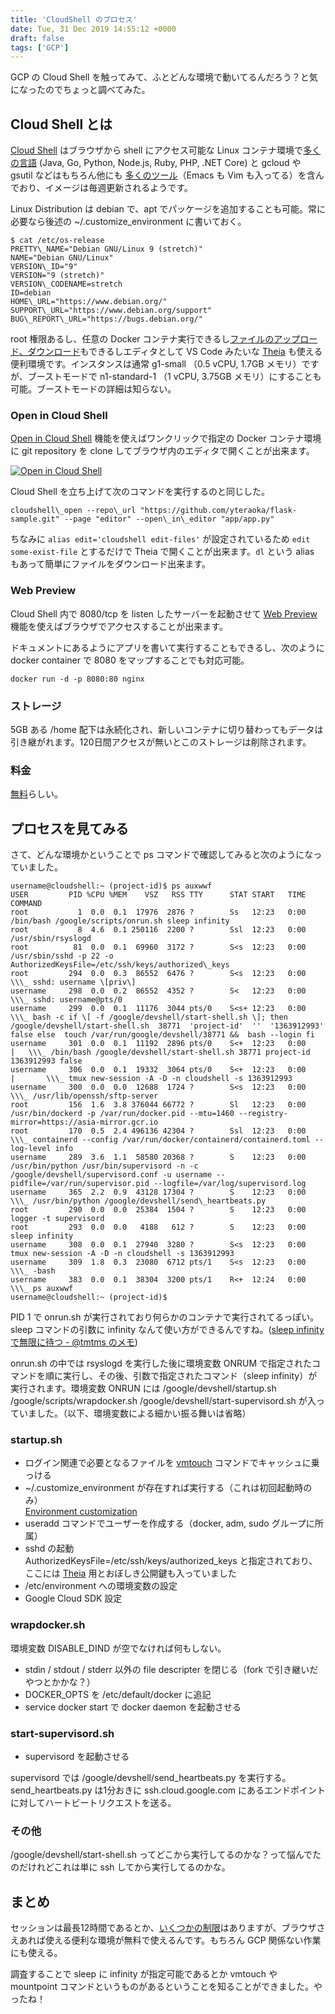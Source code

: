 ```yaml
---
title: 'CloudShell のプロセス'
date: Tue, 31 Dec 2019 14:55:12 +0000
draft: false
tags: ['GCP']
---
```


GCP の Cloud Shell を触ってみて、ふとどんな環境で動いてるんだろう？と気になったのでちょっと調べてみた。

Cloud Shell とは
--------------

[Cloud Shell](https://cloud.google.com/shell/) はブラウザから shell にアクセス可能な Linux コンテナ環境で[多くの言語](https://cloud.google.com/shell/docs/how-cloud-shell-works#language_support) (Java, Go, Python, Node.js, Ruby, PHP, .NET Core) と gcloud や gsutil などはもちろん他にも [多くのツール](https://cloud.google.com/shell/docs/how-cloud-shell-works#tools)（Emacs も Vim も入ってる）を含んでおり、イメージは毎週更新されるようです。

Linux Distribution は debian で、apt でパッケージを追加することも可能。常に必要なら後述の ~/.customize\_environment に書いておく。

```
$ cat /etc/os-release
PRETTY\_NAME="Debian GNU/Linux 9 (stretch)"
NAME="Debian GNU/Linux"
VERSION\_ID="9"
VERSION="9 (stretch)"
VERSION\_CODENAME=stretch
ID=debian
HOME\_URL="https://www.debian.org/"
SUPPORT\_URL="https://www.debian.org/support"
BUG\_REPORT\_URL="https://bugs.debian.org/"

```

root 権限あるし、任意の Docker コンテナ実行できるし[ファイルのアップロード、ダウンロード](https://cloud.google.com/shell/docs/uploading-and-downloading-files)もできるしエディタとして VS Code みたいな [Theia](https://theia-ide.org/) も使える便利環境です。インスタンスは通常 g1-small （0.5 vCPU, 1.7GB メモリ）ですが、ブーストモードで n1-standard-1 （1 vCPU, 3.75GB メモリ）にすることも可能。ブーストモードの詳細は知らない。

### Open in Cloud Shell

[Open in Cloud Shell](https://cloud.google.com/shell/docs/open-in-cloud-shell) 機能を使えばワンクリックで指定の Docker コンテナ環境に git repository を clone してブラウザ内のエディタで開くことが出来ます。

[![Open in Cloud Shell](https://gstatic.com/cloudssh/images/open-btn.svg)](https://ssh.cloud.google.com/cloudshell/editor?cloudshell_git_repo=https%3A%2F%2Fgithub.com%2Fyteraoka%2Fflask-sample.git&cloudshell_open_in_editor=app%2Fapp.py)

Cloud Shell を立ち上げて次のコマンドを実行するのと同じした。

```
cloudshell\_open --repo\_url "https://github.com/yteraoka/flask-sample.git" --page "editor" --open\_in\_editor "app/app.py"

```

ちなみに `alias edit='cloudshell edit-files'` が設定されているため `edit some-exist-file` とするだけで Theia で開くことが出来ます。`dl` という alias もあって簡単にファイルをダウンロード出来ます。

### Web Preview

Cloud Shell 内で 8080/tcp を listen したサーバーを起動させて [Web Preview](https://cloud.google.com/shell/docs/using-web-preview) 機能を使えばブラウザでアクセスすることが出来ます。

ドキュメントにあるようにアプリを書いて実行することもできるし、次のように docker container で 8080 をマップすることでも対応可能。

```
docker run -d -p 8080:80 nginx

```

### ストレージ

5GB ある /home 配下は永続化され、新しいコンテナに切り替わってもデータは引き継がれます。120日間アクセスが無いとこのストレージは削除されます。

### 料金

[無料](https://cloud.google.com/shell/pricing)らしい。

プロセスを見てみる
---------

さて、どんな環境かということで ps コマンドで確認してみると次のようになっていました。

```
username@cloudshell:~ (project-id)$ ps auxwwf
USER         PID %CPU %MEM    VSZ   RSS TTY      STAT START   TIME COMMAND
root           1  0.0  0.1  17976  2876 ?        Ss   12:23   0:00 /bin/bash /google/scripts/onrun.sh sleep infinity
root           8  4.6  0.1 250116  2200 ?        Ssl  12:23   0:00 /usr/sbin/rsyslogd
root          81  0.0  0.1  69960  3172 ?        S<s  12:23   0:00 /usr/sbin/sshd -p 22 -o AuthorizedKeysFile=/etc/ssh/keys/authorized\_keys
root         294  0.0  0.3  86552  6476 ?        S<s  12:23   0:00  \\\_ sshd: username \[priv\]
username     298  0.0  0.2  86552  4352 ?        S<   12:23   0:00      \\\_ sshd: username@pts/0
username     299  0.0  0.1  11176  3044 pts/0    S<s+ 12:23   0:00          \\\_ bash -c if \[ -f /google/devshell/start-shell.sh \]; then   /google/devshell/start-shell.sh  38771  'project-id'  ''  '1363912993'  false else  touch /var/run/google/devshell/38771 &&  bash --login fi
username     301  0.0  0.1  11192  2896 pts/0    S<+  12:23   0:00          |   \\\_ /bin/bash /google/devshell/start-shell.sh 38771 project-id  1363912993 false
username     306  0.0  0.1  19332  3064 pts/0    S<+  12:23   0:00          |       \\\_ tmux new-session -A -D -n cloudshell -s 1363912993
username     300  0.0  0.0  12688  1724 ?        S<s  12:23   0:00          \\\_ /usr/lib/openssh/sftp-server
root         156  1.6  3.8 376044 66772 ?        Sl   12:23   0:00 /usr/bin/dockerd -p /var/run/docker.pid --mtu=1460 --registry-mirror=https://asia-mirror.gcr.io
root         170  0.5  2.4 496136 42304 ?        Ssl  12:23   0:00  \\\_ containerd --config /var/run/docker/containerd/containerd.toml --log-level info
username     289  3.6  1.1  58580 20368 ?        S    12:23   0:00 /usr/bin/python /usr/bin/supervisord -n -c /google/devshell/supervisord.conf -u username --pidfile=/var/run/supervisor.pid --logfile=/var/log/supervisord.log
username     365  2.2  0.9  43128 17304 ?        S    12:23   0:00  \\\_ /usr/bin/python /google/devshell/send\_heartbeats.py
root         290  0.0  0.0  25384  1504 ?        S    12:23   0:00 logger -t supervisord
root         293  0.0  0.0   4188   612 ?        S    12:23   0:00 sleep infinity
username     308  0.0  0.1  27940  3280 ?        S<s  12:23   0:00 tmux new-session -A -D -n cloudshell -s 1363912993
username     309  1.8  0.3  23080  6712 pts/1    S<s  12:23   0:00  \\\_ -bash
username     383  0.0  0.1  38304  3200 pts/1    R<+  12:24   0:00      \\\_ ps auxwwf
username@cloudshell:~ (project-id)$

```

PID 1 で onrun.sh が実行されており何らかのコンテナで実行されてるっぽい。sleep コマンドの引数に infinity なんて使い方ができるんですね。([sleep infinity で無限に待つ - @tmtms のメモ](https://tmtms.hatenablog.com/entry/201909/sleep-infinity))

onrun.sh の中では rsyslogd を実行した後に環境変数 ONRUM で指定されたコマンドを順に実行し、その後、引数で指定されたコマンド（sleep infinity）が実行されます。環境変数 ONRUN には /google/devshell/startup.sh /google/scripts/wrapdocker.sh /google/devshell/start-supervisord.sh が入っていました。（以下、環境変数による細かい振る舞いは省略）

### startup.sh

*   ログイン関連で必要となるファイルを [vmtouch](https://hoytech.com/vmtouch/) コマンドでキャッシュに乗っける
*   ~/.customize\_environment が存在すれば実行する（これは初回起動時のみ）  
    [Environment customization](https://cloud.google.com/shell/docs/configuring-cloud-shell#environment_customization)
*   useradd コマンドでユーザーを作成する（docker, adm, sudo グループに所属）
*   sshd の起動  
    AuthorizedKeysFile=/etc/ssh/keys/authorized\_keys と指定されており、ここには [Theia](https://theia-ide.org/) 用とおぼしき公開鍵も入っていました
*   /etc/environment への環境変数の設定
*   Google Cloud SDK 設定

### wrapdocker.sh

環境変数 DISABLE\_DIND が空でなければ何もしない。

*   stdin / stdout / stderr 以外の file descripter を閉じる（fork で引き継いだやつとかかな？）
*   DOCKER\_OPTS を /etc/default/docker に追記
*   service docker start で docker daemon を起動させる

### start-supervisord.sh

*   supervisord を起動させる

supervisord では /google/devshell/send\_heartbeats.py を実行する。send\_heartbeats.py は1分おきに ssh.cloud.google.com にあるエンドポイントに対してハートビートリクエストを送る。

### その他

/google/devshell/start-shell.sh ってどこから実行してるのかな？って悩んでたのだけれどこれは単に ssh してから実行してるのかな。

まとめ
---

セッションは最長12時間であるとか、[いくつかの制限](https://cloud.google.com/shell/docs/limitations)はありますが、ブラウザさえあれば使える便利な環境が無料で使えるんです。もちろん GCP 関係ない作業にも使える。

調査することで sleep に infinity が指定可能であるとか vmtouch や mountpoint コマンドというものがあるということを知ることができました。やったね！